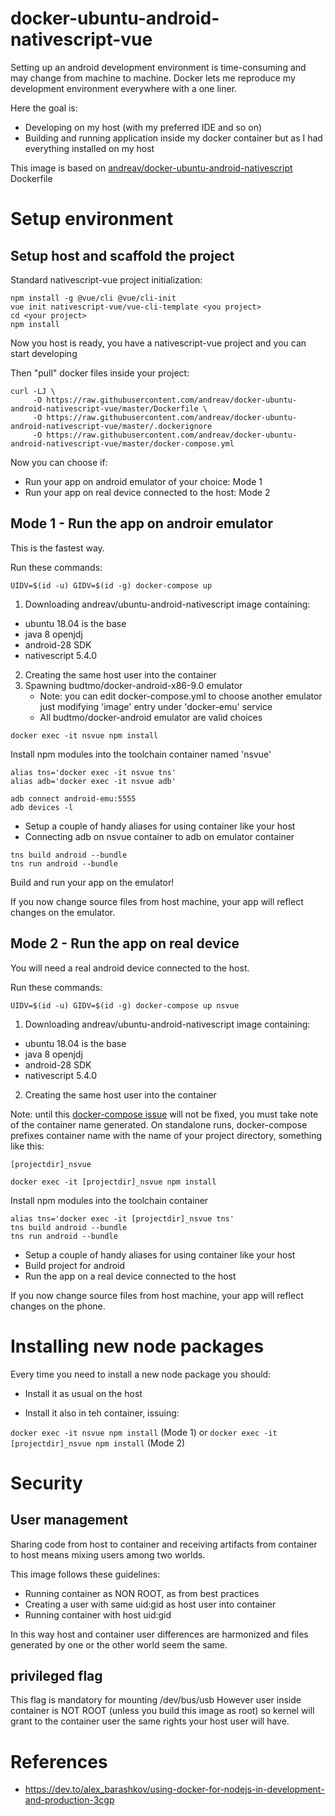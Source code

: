 # docker-ubuntu-android-nativescript-vue

Setting up an android development environment is time-consuming and may change from machine to machine.
Docker lets me reproduce my development environment everywhere with a one liner.

Here the goal is:
- Developing on my host (with my preferred IDE and so on)
- Building and running application inside my docker container but as I had everything installed on my host

This image is based on [andreav/docker-ubuntu-android-nativescript](https://github.com/andreav/docker-ubuntu-android-nativescript) Dockerfile

# Setup environment

## Setup host and scaffold the project

Standard nativescript-vue project initialization:

```
npm install -g @vue/cli @vue/cli-init
vue init nativescript-vue/vue-cli-template <you project>
cd <your project>
npm install
```

Now you host is ready, you have a nativescript-vue project and you can start developing

Then "pull" docker files inside your project:

```
curl -LJ \
     -O https://raw.githubusercontent.com/andreav/docker-ubuntu-android-nativescript-vue/master/Dockerfile \
     -O https://raw.githubusercontent.com/andreav/docker-ubuntu-android-nativescript-vue/master/.dockerignore
     -O https://raw.githubusercontent.com/andreav/docker-ubuntu-android-nativescript-vue/master/docker-compose.yml
```

Now you can choose if:

- Run your app on android emulator of your choice: Mode 1
- Run your app on real device connected to the host: Mode 2

## Mode 1 - Run the app on androir emulator

This is the fastest way.

Run these commands:

```
UIDV=$(id -u) GIDV=$(id -g) docker-compose up
```
1. Downloading andreav/ubuntu-android-nativescript image containing:
  - ubuntu 18.04 is the base
  - java 8 openjdj
  - android-28 SDK
  - nativescript 5.4.0
2. Creating the same host user into the container 
3. Spawning budtmo/docker-android-x86-9.0 emulator
   - Note: you can edit docker-compose.yml to choose another emulator just modifying 'image' entry under 'docker-emu' service
   - All budtmo/docker-android emulator are valid choices


```
docker exec -it nsvue npm install
```
Install npm modules into the toolchain container named 'nsvue'

```
alias tns='docker exec -it nsvue tns'
alias adb='docker exec -it nsvue adb'

adb connect android-emu:5555
adb devices -l
```
- Setup a couple of handy aliases for using container like your host
- Connecting adb on nsvue container to adb on emulator container

```
tns build android --bundle
tns run android --bundle
```
Build and run your app on the emulator!

If you now change source files from host machine, your app will reflect changes on the emulator.

## Mode 2 - Run the app on real device

You will need a real android device connected to the host.

Run these commands:

```
UIDV=$(id -u) GIDV=$(id -g) docker-compose up nsvue
```
1. Downloading andreav/ubuntu-android-nativescript image containing:
  - ubuntu 18.04 is the base
  - java 8 openjdj
  - android-28 SDK
  - nativescript 5.4.0
2. Creating the same host user into the container 

Note: until this [docker-compose issue](https://github.com/docker/compose/issues/2061) will not be fixed, you must take note of the container name generated.
On standalone runs, docker-compose prefixes container name with the name of your project directory, something like this:

`[projectdir]_nsvue`


```
docker exec -it [projectdir]_nsvue npm install
```

Install npm modules into the toolchain container


```
alias tns='docker exec -it [projectdir]_nsvue tns'
tns build android --bundle
tns run android --bundle
```
- Setup a couple of handy aliases for using container like your host
- Build project for android
- Run the app on a real device connected to the host

If you now change source files from host machine, your app will reflect changes on the phone.


# Installing new node packages

Every time you need to install a new node package you should:

- Install it as usual on the host

- Install it also in teh container, issuing:

`docker exec -it nsvue npm install` (Mode 1)
or
`docker exec -it [projectdir]_nsvue npm install` (Mode 2)

# Security

## User management

Sharing code from host to container and receiving artifacts from container to host means mixing users among two worlds.

This image follows these guidelines:

- Running container as NON ROOT, as from best practices
- Creating a user with same uid:gid as host user into container
- Running container with host uid:gid

In this way host and container user differences are harmonized and files generated by one or the other world seem the same.

## privileged flag

This flag is mandatory for mounting /dev/bus/usb
However user inside container is NOT ROOT (unless you build this image as root) so kernel will grant to the container user the same rights your host user will have.

# References

- https://dev.to/alex_barashkov/using-docker-for-nodejs-in-development-and-production-3cgp
